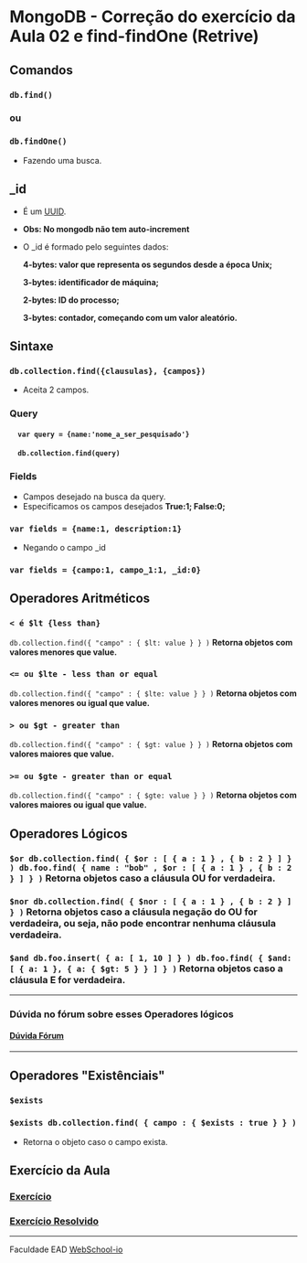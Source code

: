 # MongoDB - Correção do exercício da Aula 02 e find-findOne (Retrive)


## Comandos

### `db.find()`

### ou

### `db.findOne()`

- Fazendo uma busca.

## _id

- É um [UUID](https://en.wikipedia.org/wiki/Universally_unique_identifier).
- **Obs: No mongodb não tem auto-increment**
- O _id é formado pelo seguintes dados:

	**4-bytes: valor que representa os segundos desde a época Unix;**

	**3-bytes: identificador de máquina;**

	**2-bytes: ID do processo;**

	**3-bytes: contador, começando com um valor aleatório.**


## Sintaxe

### `db.collection.find({clausulas}, {campos})`

- Aceita 2 campos.

### Query
#### `	var query = {name:'nome_a_ser_pesquisado'}`
#### `	db.collection.find(query)`

### Fields
- Campos desejado na busca da query.
- Especificamos os campos desejados **True:1; False:0;**

### `var fields = {name:1, description:1}`

- Negando o campo _id

### `var fields = {campo:1, campo_1:1, _id:0}`

## Operadores Aritméticos

### `< é $lt {less than}`

`db.collection.find({ "campo" : { $lt: value } } )` **Retorna objetos com valores menores que value.**

### `<= ou $lte - less than or equal`

`db.collection.find({ "campo" : { $lte: value } } )` **Retorna objetos com valores menores ou igual que value.**

### `> ou $gt - greater than`

`db.collection.find({ "campo" : { $gt: value } } )` **Retorna objetos com valores maiores que value.**

### `>= ou $gte - greater than or equal`

`db.collection.find({ "campo" : { $gte: value } } )` **Retorna objetos com valores maiores ou igual que value.**

## Operadores Lógicos

### `$or db.collection.find( { $or : [ { a : 1 } , { b : 2 } ] } ) db.foo.find( { name : "bob" , $or : [ { a : 1 } , { b : 2 } ] } )` **Retorna objetos caso a cláusula OU for verdadeira.**

### `$nor db.collection.find( { $nor : [ { a : 1 } , { b : 2 } ] } )` **Retorna objetos caso a cláusula negação do OU for verdadeira, ou seja, não pode encontrar nenhuma cláusula verdadeira.**

### `$and db.foo.insert( { a: [ 1, 10 ] } ) db.foo.find( { $and: [ { a: 1 }, { a: { $gt: 5 } } ] } )` **Retorna objetos caso a cláusula E for verdadeira.**
---

### Dúvida no fórum sobre esses Operadores lógicos

#### [Dúvida Fórum](http://aprenda.dagora.net/discussao/18/1/duvida-query/)
---

## Operadores "Existênciais"

### `$exists`

### `$exists db.collection.find( { campo : { $exists : true } } )`
- Retorna o objeto caso o campo exista.


## Exercício da Aula
### [Exercício](https://github.com/Webschool-io/be-mean-instagram/blob/master/apostila/classes/mongodb/class-03-resolved.md)
### [Exercício Resolvido](https://github.com/TiagoWinehouse/be-mean-instagram-mongodb/blob/master/exercises/class-03-resolved-tiagowinehouse.md)

---


Faculdade EAD [WebSchool-io](https://github.com/Webschool-io)
